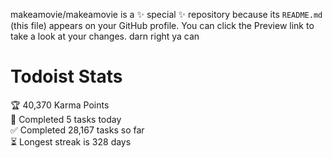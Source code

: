 makeamovie/makeamovie is a ✨ special ✨ repository because its `README.md` (this file) appears on your GitHub profile.
You can click the Preview link to take a look at your changes. darn right ya can

# Todoist Stats

<!-- TODO-IST:START -->
🏆  40,370 Karma Points           
🌸  Completed 5 tasks today           
✅  Completed 28,167 tasks so far           
⏳  Longest streak is 328 days
<!-- TODO-IST:END -->